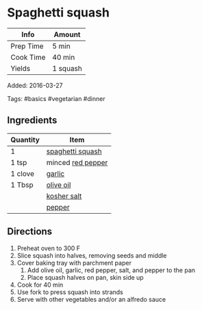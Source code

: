# Spaghetti squash

| Info      | Amount   |
| --------- | -------- |
| Prep Time | 5 min    |
| Cook Time | 40 min   |
| Yields    | 1 squash |

Added: 2016-03-27

Tags: #basics #vegetarian #dinner

## Ingredients

| Quantity | Item                                                      |
| -------- | --------------------------------------------------------- |
| 1        | [spaghetti squash](../_ingredients/spaghetti%20squash.md) |
| 1 tsp    | minced [red pepper](../_ingredients/red%20pepper.md)      |
| 1 clove  | [garlic](../_ingredients/garlic.md)                       |
| 1 Tbsp   | [olive oil](../_ingredients/olive%20oil.md)               |
|          | [kosher salt](../_ingredients/kosher%20salt.md)           |
|          | [pepper](../_ingredients/pepper.md)                       |

## Directions

1. Preheat oven to 300 F
2. Slice squash into halves, removing seeds and middle
3. Cover baking tray with parchment paper
    1. Add olive oil, garlic, red pepper, salt, and pepper to the pan
    2. Place squash halves on pan, skin side up
4. Cook for 40 min
5. Use fork to press squash into strands
6. Serve with other vegetables and/or an alfredo sauce
